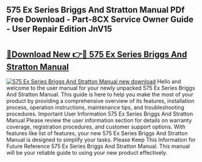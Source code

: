 ## 575 Ex Series Briggs And Stratton Manual PDf Free Download - Part-8CX Service Owner Guide - User Repair Edition JnV15

# <h2><a href="http://bc4873.oget.top/?id=575+Ex+Series+Briggs+And+Stratton+Manual">🔗Download New 👉🔴 575 Ex Series Briggs And Stratton Manual</a></h2>

[![575 Ex Series Briggs And Stratton Manual new download](https://i.imgur.com/5g1atiW.png)](http://bc4873.oget.top/?id=575+Ex+Series+Briggs+And+Stratton+Manual)
Hello and welcome to the user manual for your newly unpacked 575 Ex Series Briggs And Stratton Manual. This guide is here to help you make the most of your product by providing a comprehensive overview of its features, installation process, operation instructions, maintenance tips, and troubleshooting procedures. Important User Information 575 Ex Series Briggs And Stratton Manual Please review the user information section for details on warranty coverage, registration procedures, and customer support options. With features like list of features, your new 575 Ex Series Briggs And Stratton Manual is designed to simplify your tasks. Please Keep This Information for Future Reference 575 Ex Series Briggs And Stratton Manual. This manual will be your reliable guide to using your new product effectively.
